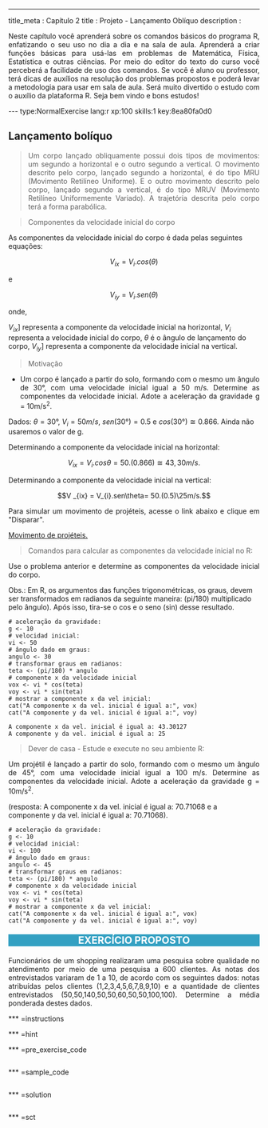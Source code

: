 --- 
title_meta  : Capítulo 2
title       : Projeto - Lançamento Oblíquo
description : <p align="justify">Neste capítulo você aprenderá sobre os comandos básicos do programa R, enfatizando o seu uso no dia a dia e na sala de aula. Aprenderá a criar funções básicas para usá-las em problemas de Matemática, Física, Estatística e outras ciências. Por meio do editor do texto do curso você perceberá a facilidade de uso dos comandos. Se você é aluno ou professor, terá dicas de auxílios na resolução dos problemas propostos e poderá levar a metodologia para usar em sala de aula. Será muito divertido o estudo com o auxílio da plataforma R. Seja bem vindo e bons estudos!</p>
--- type:NormalExercise lang:r xp:100 skills:1 key:8ea80fa0d0
## Lançamento bolíquo

> <p align="justify">Um corpo lançado obliquamente possui dois tipos de movimentos: um segundo a horizontal e o outro segundo a vertical. O movimento descrito pelo corpo, lançado segundo a horizontal, é do tipo MRU (Movimento Retilíneo Uniforme). E o outro movimento descrito pelo corpo, lançado segundo a vertical, é do tipo MRUV (Movimento Retilíneo Uniformemente Variado). A trajetória descrita pelo corpo terá a forma parabólica.</p>

> Componentes da velocidade inicial do corpo

As componentes da velocidade inicial do corpo é dada pelas seguintes equações:

$$V _{ix} = V_{i}.cos(\theta)$$

e
 
$$V _{iy} = V_{i}.sen(\theta)$$

onde,

$V _{ix}]$ representa a componente da velocidade inicial na horizontal, $V_{i}$ representa a velocidade inicial do corpo, $\theta$ é o ângulo de lançamento do corpo, $V _{iy}]$ representa a componente da velocidade inicial na vertical.


> Motivação

* <p align="justify">Um corpo é lançado a  partir do solo, formando com o mesmo um ângulo de 30°, com uma velocidade inicial igual a 50 m/s. Determine as componentes da velocidade inicial. Adote a aceleração da gravidade g = 10m/s<sup>2</sup>.</p> 

Dados: $\theta = 30°$, $V_{i} = 50 m/s$, $sen(30°)= 0.5$ e $cos(30°)\cong0.866.$ Ainda não usaremos o valor de g.

Determinando a componente da velocidade inicial na horizontal:

$$V _{ix} = V_{i}.cos\theta= 50.(0.866)\cong43,30m/s.$$

Determinando a componente da velocidade inicial na vertical:

$$V _{ix} = V_{i}.sen\theta= 50.(0.5)\25m/s.$$

<p align="justify"> Para simular um movimento de projéteis, acesse o link abaixo e clique em "Disparar".</p>

[Movimento de projéteis.](https://phet.colorado.edu/sims/projectile-motion/projectile-motion_pt_BR.html)

> <p align="justify">Comandos para calcular as componentes da velocidade inicial no R:</p>

<p align="justify">Use o problema anterior e determine as componentes da velocidade inicial do corpo.</p>

Obs.: Em R, os argumentos das funções trigonométricas, os graus, devem ser transformados em radianos da seguinte maneira: (pi/180) multiplicado pelo ângulo). Após isso, tira-se o cos e o seno (sin) desse resultado. 

```{r}
# aceleração da gravidade:
g <- 10
# velocidad inicial:
vi <- 50
# ângulo dado em graus:
angulo <- 30
# transformar graus em radianos:
teta <- (pi/180) * angulo
# componente x da velocidade inicial
vox <- vi * cos(teta)  
voy <- vi * sin(teta)  
# mostrar a componente x da vel inicial:
cat("A componente x da vel. inicial é igual a:", vox)
cat("A componente y da vel. inicial é igual a:", voy)

A componente x da vel. inicial é igual a: 43.30127
A componente y da vel. inicial é igual a: 25
```

> Dever de casa - Estude e execute no seu ambiente R:

<p align="justify"> Um projétil é lançado a partir do solo, formando com o mesmo um ângulo de 45°, com uma velocidade inicial igual a 100 m/s. Determine as componentes da velocidade inicial. Adote a aceleração da gravidade g = 10m/s<sup>2</sup>.</p>(resposta: A componente x da vel. inicial é igual a: 70.71068 e a componente y da vel. inicial é igual a: 70.71068).</p>

```{r}
# aceleração da gravidade:
g <- 10
# velocidad inicial:
vi <- 100
# ângulo dado em graus:
angulo <- 45
# transformar graus em radianos:
teta <- (pi/180) * angulo
# componente x da velocidade inicial
vox <- vi * cos(teta)  
voy <- vi * sin(teta)  
# mostrar a componente x da vel inicial:
cat("A componente x da vel. inicial é igual a:", vox)
cat("A componente y da vel. inicial é igual a:", voy)

```
<p style="background-color:#33a0c2; font-weight: bold; font-size: 20px; text-align:center"><font color="#ffffff">EXERCÍCIO PROPOSTO</font></p>
<p align="justify"> Funcionários de um shopping realizaram uma pesquisa sobre qualidade no atendimento por meio de uma pesquisa a 600 clientes. As notas dos entrevistados variaram de 1 a 10, de acordo com os seguintes dados: notas atribuídas pelos clientes (1,2,3,4,5,6,7,8,9,10) e a quantidade de clientes entrevistados (50,50,140,50,50,60,50,50,100,100). Determine a média ponderada destes dados.</p>

*** =instructions

*** =hint

*** =pre_exercise_code
```{r}

```

*** =sample_code
```{r}

```

*** =solution
```{r}

```

*** =sct
```{r}

```
